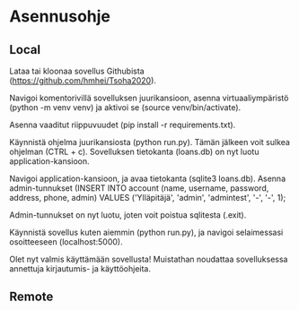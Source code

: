 # Asennusohje

## Local

Lataa tai kloonaa sovellus Githubista (https://github.com/hmhei/Tsoha2020).

Navigoi komentorivillä sovelluksen juurikansioon, asenna virtuaaliympäristö (python -m venv venv) ja aktivoi se (source venv/bin/activate).

Asenna vaaditut riippuvuudet (pip install -r requirements.txt).

Käynnistä ohjelma juurikansiosta (python run.py). Tämän jälkeen voit sulkea ohjelman (CTRL + c). Sovelluksen tietokanta (loans.db) on nyt luotu application-kansioon.

Navigoi application-kansioon, ja avaa tietokanta (sqlite3 loans.db). Asenna admin-tunnukset (INSERT INTO account (name, username, password, address, phone, admin) VALUES ('Ylläpitäjä', 'admin', 'admintest', '-', '-', 1);

Admin-tunnukset on nyt luotu, joten voit poistua sqlitesta (.exit).

Käynnistä sovellus kuten aiemmin (python run.py), ja navigoi selaimessasi osoitteeseen (localhost:5000).

Olet nyt valmis käyttämään sovellusta! Muistathan noudattaa sovelluksessa annettuja kirjautumis- ja käyttöohjeita.

## Remote
